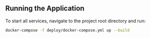 ## Running the Application

To start all services, navigate to the project root directory and run:

```bash
docker-compose -f deploy/docker-compose.yml up --build
```
